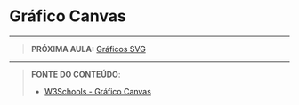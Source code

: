 # Gráfico Canvas







***

> **PRÓXIMA AULA:** [Gráficos SVG](../11.2-grafico-svg)

***


> **FONTE DO CONTEÚDO**:
>
> - [W3Schools - Gráfico Canvas](https://www.w3schools.com/html/html5_canvas.asp)